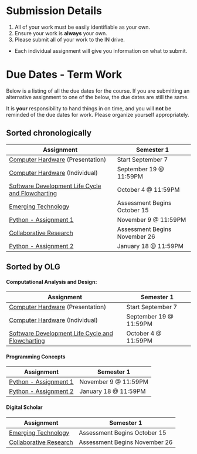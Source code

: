 # Submission Details
1. All of your work must be easily identifiable as your own.
2. Ensure your work is **always** your own.
3. Please submit all of your work to the IN drive.  
- Each individual assignment will give you information on what to submit.

# Due Dates - Term Work
Below is a listing of all the due dates for the course.  If you are submitting an alternative assignment to one of the below, the due dates are still the same.  

It is **your** responsibility to hand things in on time, and you will **not** be reminded of the due dates for work.  Please organize yourself appropriately.

## Sorted chronologically
| Assignment                               | Semester 1                               |
| ---------------------------------------- | ---------------------------------------- |
| [Computer Hardware](./Computer-Hardware) (Presentation) | Start September 7                        |
| [Computer Hardware](./Computer-Hardware) (Individual) | September 19 @ 11:59PM                   |
| [Software Development Life Cycle and Flowcharting](./SDLC-and-Flowcharting) | October 4 @ 11:59PM                      |
| [Emerging Technology](./Emerging-Technology) | Assessment Begins October 15             |
| [Python - Assignment 1](./Python-Assignment-1) | November 9 @ 11:59PM                     |
| [Collaborative Research](./Collaborative-Research) | Assessment Begins November 26            |
| [Python - Assignment 2](./Python-Assignment-2)               | January 18 @ 11:59PM                     |

## Sorted by OLG
#### Computational Analysis and Design:
| Assignment                               | Semester 1                               |
| ---------------------------------------- | ---------------------------------------- |
| [Computer Hardware](./Computer-Hardware) (Presentation) | Start September 7                        |
| [Computer Hardware](./Computer-Hardware) (Individual) | September 19 @ 11:59PM                   |
| [Software Development Life Cycle and Flowcharting](./SDLC-and-Flowcharting) | October 4 @ 11:59PM                      |

#### Programming Concepts
| Assignment                               | Semester 1           |
| ---------------------------------------- | -------------------- |
| [Python - Assignment 1](./Python-Assignment-1) | November 9 @ 11:59PM |
| [Python - Assignment 2](./Python-Assignment-2) | January 18 @ 11:59PM |


#### Digital Scholar
| Assignment                               | Semester 1                               |
| ---------------------------------------- | ---------------------------------------- |
| [Emerging Technology](./Emerging-Technology) | Assessment Begins October 15             |
| [Collaborative Research](./Collaborative-Research) | Assessment Begins November 26            |